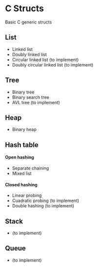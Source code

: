 # C Structs
Basic C generic structs


## List

* Linked list 
* Doubly linked list
* Circular linked list (to implement)
* Doubly circular linked list (to implement)

## Tree

* Binary tree
* Binary search tree
* AVL tree (to implement)

## Heap

* Binary heap

## Hash table

#### Open hashing

* Separate chaining
* Mixed list

#### Closed hashing

* Linear probing
* Cuadratic probing (to implement)
* Double hashing (to implement)

## Stack

* (to implement)

## Queue

* (to implement)